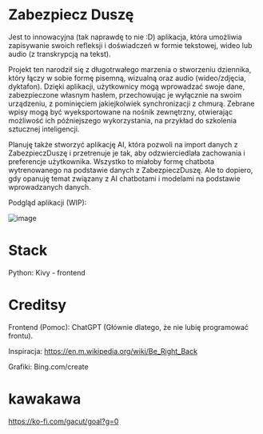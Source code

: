 # Zabezpiecz Duszę

Jest to innowacyjna (tak naprawdę to nie :D) aplikacja, która umożliwia zapisywanie swoich refleksji i doświadczeń w formie tekstowej, wideo lub audio (z transkrypcją na tekst).

Projekt ten narodził się z długotrwałego marzenia o stworzeniu dziennika, który łączy w sobie formę pisemną, wizualną oraz audio (wideo/zdjęcia, dyktafon). 
Dzięki aplikacji, użytkownicy mogą wprowadzać swoje dane, zabezpieczone własnym hasłem, przechowując je wyłącznie na swoim urządzeniu, z pominięciem jakiejkolwiek synchronizacji z chmurą. 
Zebrane wpisy mogą być wyeksportowane na nośnik zewnętrzny, otwierając możliwość ich późniejszego wykorzystania, na przykład do szkolenia sztucznej inteligencji. 

Planuję także stworzyć aplikację AI, która pozwoli na import danych z ZabezpieczDuszę i przetrenuje je tak, aby odzwierciedlała zachowania i preferencje użytkownika.
Wszystko to miałoby formę chatbota wytrenowanego na podstawie danych z ZabezpieczDuszę.
Ale to dopiero, gdy opanuję temat związany z AI chatbotami i modelami na podstawie wprowadzanych danych.

Podgląd aplikacji (WIP):

![image](https://github.com/Gacut/ZabezpieczDusze/assets/25847115/fb6916a4-18cf-4273-86ac-157a976c9577)


# Stack
Python: Kivy - frontend

# Creditsy
Frontend (Pomoc): ChatGPT (Głównie dlatego, że nie lubię programować frontu).

Inspiracja: https://en.m.wikipedia.org/wiki/Be_Right_Back

Grafiki: Bing.com/create

# kawakawa
https://ko-fi.com/gacut/goal?g=0



